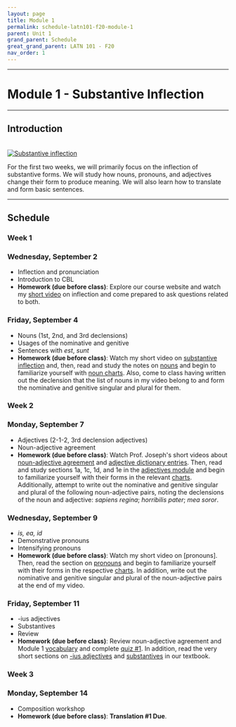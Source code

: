 ```yaml
---
layout: page
title: Module 1
permalink: schedule-latn101-f20-module-1
parent: Unit 1
grand_parent: Schedule
great_grand_parent: LATN 101 - F20
nav_order: 1
---
```

***

# Module 1 - Substantive Inflection

***

## Introduction
&nbsp;  
[![Substantive inflection](http://img.youtube.com/vi/D-x9X1v3170/0.jpg)](http://www.youtube.com/watch?v=D-x9X1v3170 "Substantive inflection")

For the first two weeks, we will primarily focus on the inflection of substantive forms. We will study how nouns, pronouns, and adjectives change their form to produce meaning. We will also learn how to translate and form basic sentences.

***

## Schedule

### Week 1

### Wednesday, September 2
- Inflection and pronunciation
- Introduction to CBL
- **Homework (due before class)**: Explore our course website and watch my [short video](https://www.youtube.com/watch?v=5g1sz9qRNJ0) on inflection and come prepared to ask questions related to both.

### Friday, September 4
- Nouns (1st, 2nd, and 3rd declensions)
- Usages of the nominative and genitive
- Sentences with *est*, *sunt*
- **Homework (due before class)**:  Watch my short video on [substantive inflection](https://www.youtube.com/watch?v=D-x9X1v3170) and, then, read and study the notes on [nouns](https://lingualatina.github.io/textbook/presentation/01-nouns-adjs-pron/nouns/) and begin to familiarize yourself with [noun charts](https://lingualatina.github.io/textbook/reference/nouns-paradigms/). Also, come to class having written out the declension that the list of nouns in my video belong to and form the nominative and genitive singular and plural for them.

### Week 2

### Monday, September 7
- Adjectives (2-1-2, 3rd declension adjectives)
- Noun-adjective agreement
- **Homework (due before class)**: Watch Prof. Joseph's short videos about [noun-adjective agreement](https://www.youtube.com/watch?v=h5ZG-GM3EFA&feature=youtu.be) and [adjective dictionary entries](https://www.youtube.com/watch?v=a_iyFuYTma4). Then, read and study sections 1a, 1c, 1d, and 1e in the [adjectives module](https://lingualatina.github.io/textbook/presentation/01-nouns-adjs-pron/adjectives/) and begin to familiarize yourself with their forms in the relevant [charts](https://lingualatina.github.io/textbook/reference/adjectives-paradigms/). Additionally, attempt to write out the nominative and genitive singular and plural of the following noun-adjective pairs, noting the declensions of the noun and adjective: *sapiens regina*; *horribilis pater*; *mea soror*.

### Wednesday, September 9
- *is, ea, id*
- Demonstrative pronouns
- Intensifying pronouns
- **Homework (due before class)**: Watch my short video on [pronouns]. Then, read the section on [pronouns](https://lingualatina.github.io/textbook/presentation/01-nouns-adjs-pron/pronouns/#pronouns) and begin to familiarize yourself with their forms in the respective [charts](https://lingualatina.github.io/textbook/reference/pronouns-paradigms/#pronouns---paradigms). In addition, write out the nominative and genitive singular and plural of the noun-adjective pairs at the end of my video.

### Friday, September 11
- -ius adjectives
- Substantives
- Review
- **Homework (due before class)**: Review noun-adjective agreement and Module 1 [vocabulary](https://lingualatina.github.io/textbook/vocabulary/01-nouns-adjs-pron/) and complete [quiz #1](https://docs.google.com/forms/d/1mzJV4uSfUrmIVzszkPXCbZa0wYC-AqmBcP7_o4u25bA/edit). In addition, read the very short sections on [-ius adjectives](https://lingualatina.github.io/textbook/presentation/01-nouns-adjs-pron/adjectives/#2-1-2--%C4%ABus-adjectives) and [substantives](https://lingualatina.github.io/textbook/presentation/01-nouns-adjs-pron/adjectives/#substantives) in our textbook.

### Week 3

### Monday, September 14
- Composition workshop
- **Homework (due before class)**: **Translation #1 Due**.  
